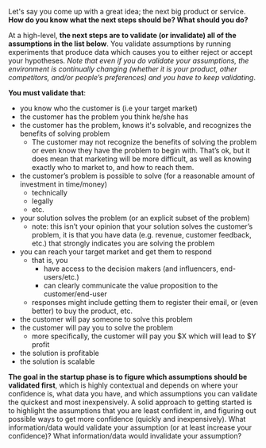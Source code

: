 
Let's say you come up with a great idea; the next big product or service. **How do you know what the next steps should be? What should you do?**

At a high-level, **the next steps are to validate (or invalidate) all of the assumptions in the list below**. You validate assumptions by running experiments that produce data which causes you to either reject or accept your hypotheses. _Note that even if you do validate your assumptions, the environment is continually changing (whether it is your product, other competitors, and/or people’s preferences) and you have to keep validating_.

**You must validate that**:

- you know who the customer is (i.e your target market)
- the customer has the problem you think he/she has
- the customer has the problem, knows it's solvable, and recognizes the benefits of solving problem
    - The customer may not recognize the benefits of solving the problem or even know they have the problem to begin with. That’s ok, but it does mean that marketing will be more difficult, as well as knowing exactly who to market to, and how to reach them.
- the customer’s problem is possible to solve (for a reasonable amount of investment in time/money)
    - technically
    - legally
    - etc.
- your solution solves the problem (or an explicit subset of the problem)
    - note: this isn’t your opinion that your solution solves the customer’s problem, it is that you have data (e.g. revenue, customer feedback, etc.) that strongly indicates you are solving the problem
- you can reach your target market and get them to respond
    - that is, you
        - have access to the decision makers (and influencers, end-users/etc.)
        - can clearly communicate the value proposition to the customer/end-user
    - responses might include getting them to register their email, or (even better) to buy the product, etc.
- the customer will pay someone to solve this problem
- the customer will pay you to solve the problem
    - more specifically, the customer will pay you $X which will lead to $Y profit
- the solution is profitable
- the solution is scalable

**The goal in the startup phase is to figure which assumptions should be validated first**, which is highly contextual and depends on where your confidence is, what data you have, and which assumptions you can validate the quickest and most inexpensively. A solid approach to getting started is to highlight the assumptions that you are least confident in, and figuring out possible ways to get more confidence (quickly and inexpensively). What information/data would validate your assumption (or at least increase your confidence)? What information/data would invalidate your assumption?

